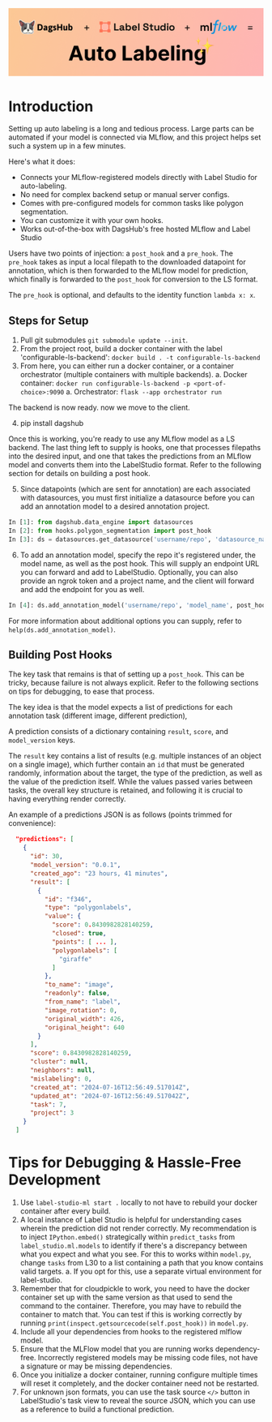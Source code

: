 ![Banner](imgs/auto_labeling_banner.png)
# Introduction
Setting up auto labeling is a long and tedious process. 
Large parts can be automated if your model is connected via MLflow, and this project helps set such a system up in a few minutes.

Here's what it does:
- Connects your MLflow-registered models directly with Label Studio for auto-labeling.
- No need for complex backend setup or manual server configs.
- Comes with pre-configured models for common tasks like polygon segmentation.
- You can customize it with your own hooks.
- Works out-of-the-box with DagsHub's free hosted MLflow and Label Studio

Users have two points of injection: a `post_hook` and a `pre_hook`. The `pre_hook` takes as input a local filepath to the downloaded datapoint for annotation, which is then forwarded to the MLflow model for prediction, which finally is forwarded to the `post_hook` for conversion to the LS format.

The `pre_hook` is optional, and defaults to the identity function `lambda x: x`.

## Steps for Setup

1. Pull git submodules `git submodule update --init`.
2. From the project root, build a docker container with the label 'configurable-ls-backend': `docker build . -t configurable-ls-backend`
3. From here, you can either run a docker container, or a container orchestrator (multiple containers with multiple backends).
  a. Docker container: `docker run configurable-ls-backend -p <port-of-choice>:9090`
  a. Orchestrator: `flask --app orchestrator run`

The backend is now ready. now we move to the client.

4. pip install dagshub

Once this is working, you're ready to use any MLflow model as a LS backend. The last thing left to supply is hooks, one that processes filepaths into the desired input, and one that takes the predictions from an MLflow model and converts them into the LabelStudio format. Refer to the following section for details on building a post hook.

5. Since datapoints (which are sent for annotation) are each associated with datasources, you must first initialize a datasource before you can add an annotation model to a desired annotation project.
```python
In [1]: from dagshub.data_engine import datasources
In [2]: from hooks.polygon_segmentation import post_hook
In [3]: ds = datasources.get_datasource('username/repo', 'datasource_name')
```

6. To add an annotation model, specify the repo it's registered under, the model name, as well as the post hook. This will supply an endpoint URL you can forward and add to LabelStudio. Optionally, you can also provide an ngrok token and a project name, and the client will forward and add the endpoint for you as well.
```python
In [4]: ds.add_annotation_model('username/repo', 'model_name', post_hook)
```
For more information about additional options you can supply, refer to `help(ds.add_annotation_model)`.

## Building Post Hooks

The key task that remains is that of setting up a `post_hook`. This can be tricky, because failure is not always explicit. Refer to the following sections on tips for debugging, to ease that process.

The key idea is that the model expects a list of predictions for each annotation task (different image, different prediction),

A prediction consists of a dictionary containing `result`, `score`, and `model_version` keys.

The `result` key contains a list of results (e.g. multiple instances of an object on a single image), which further contain an `id` that must be generated randomly, information about the target, the type of the prediction, as well as the value of the prediction itself. While the values passed varies between tasks, the overall key structure is retained, and following it is crucial to having everything render correctly.

An example of a predictions JSON is as follows (points trimmed for convenience):
```json
  "predictions": [
    {
      "id": 30,
      "model_version": "0.0.1",
      "created_ago": "23 hours, 41 minutes",
      "result": [
        {
          "id": "f346",
          "type": "polygonlabels",
          "value": {
            "score": 0.8430982828140259,
            "closed": true,
            "points": [ ... ],
            "polygonlabels": [
              "giraffe"
            ]
          },
          "to_name": "image",
          "readonly": false,
          "from_name": "label",
          "image_rotation": 0,
          "original_width": 426,
          "original_height": 640
        }
      ],
      "score": 0.8430982828140259,
      "cluster": null,
      "neighbors": null,
      "mislabeling": 0,
      "created_at": "2024-07-16T12:56:49.517014Z",
      "updated_at": "2024-07-16T12:56:49.517042Z",
      "task": 7,
      "project": 3
    }
  ]
```

# Tips for Debugging & Hassle-Free Development
1. Use `label-studio-ml start .` locally to not have to rebuild your docker container after every build.
2. A local instance of Label Studio is helpful for understanding cases wherein the prediction did not render correctly. My recommendation is to inject `IPython.embed()` strategically within `predict_tasks` from `label_studio.ml.models` to identify if there's a discrepancy between what you expect and what you see. For this to works within `model.py`, change `tasks` from L30 to a list containing a path that you know contains valid targets.
    a. If you opt for this, use a separate virtual environment for label-studio.
3. Remember that for cloudpickle to work, you need to have the docker container set up with the same version as that used to send the command to the container. Therefore, you may have to rebuild the container to match that. You can test if this is working correctly by running `print(inspect.getsourcecode(self.post_hook))` in `model.py`.
4. Include all your dependencies from hooks to the registered mlflow model.
5. Ensure that the MLFlow model that you are running works dependency-free. Incorrectly registered models may be missing code files, not have a signature or may be missing dependencies.
6. Once you initialize a docker container, running configure multiple times will reset it completely, and the docker container need not be restarted.
7. For unknown json formats, you can use the task source `</>` button in LabelStudio's task view to reveal the source JSON, which you can use as a reference to build a functional prediction.
